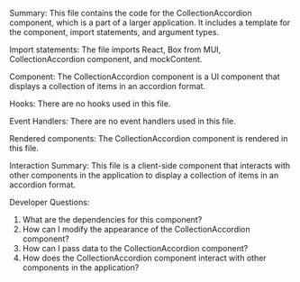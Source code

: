 Summary:
This file contains the code for the CollectionAccordion component, which is a part of a larger application. It includes a template for the component, import statements, and argument types.

Import statements:
The file imports React, Box from MUI, CollectionAccordion component, and mockContent.

Component:
The CollectionAccordion component is a UI component that displays a collection of items in an accordion format.

Hooks:
There are no hooks used in this file.

Event Handlers:
There are no event handlers used in this file.

Rendered components:
The CollectionAccordion component is rendered in this file.

Interaction Summary:
This file is a client-side component that interacts with other components in the application to display a collection of items in an accordion format.

Developer Questions:
1. What are the dependencies for this component?
2. How can I modify the appearance of the CollectionAccordion component?
3. How can I pass data to the CollectionAccordion component?
4. How does the CollectionAccordion component interact with other components in the application?